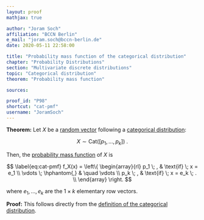 ```yaml
---
layout: proof
mathjax: true

author: "Joram Soch"
affiliation: "BCCN Berlin"
e_mail: "joram.soch@bccn-berlin.de"
date: 2020-05-11 22:58:00

title: "Probability mass function of the categorical distribution"
chapter: "Probability Distributions"
section: "Multivariate discrete distributions"
topic: "Categorical distribution"
theorem: "Probability mass function"

sources:

proof_id: "P98"
shortcut: "cat-pmf"
username: "JoramSoch"
---
```



**Theorem:** Let $X$ be a [random vector](/D/rvec) following a [categorical distribution](/D/cat):

$$ \label{eq:cat}
X \sim \mathrm{Cat}(\left[p_1, \ldots, p_k \right]) \; .
$$

Then, the [probability mass function](/D/pmf) of $X$ is

$$ \label{eq:cat-pmf}
f_X(x) = \left\{
\begin{array}{rl}
p_1 \; , & \text{if} \; x = e_1 \\
\vdots \; \hphantom{,} & \quad \vdots \\
p_k \; , & \text{if} \; x = e_k \; . \\
\end{array}
\right.
$$

where $e_1, \ldots, e_k$ are the $1 \times k$ elementary row vectors.


**Proof:** This follows directly from the [definition of the categorical distribution](/D/cat).